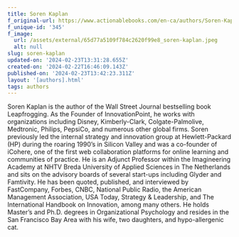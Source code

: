 ```yaml
---
title: Soren Kaplan
f_original-url: https://www.actionablebooks.com/en-ca/authors/Soren-Kaplan/
f_unique-id: '345'
f_image:
  url: /assets/external/65d77a5109f784c2620f99e8_soren-kaplan.jpeg
  alt: null
slug: soren-kaplan
updated-on: '2024-02-23T13:31:28.655Z'
created-on: '2024-02-22T16:46:09.143Z'
published-on: '2024-02-23T13:42:23.311Z'
layout: '[authors].html'
tags: authors
---
```


Soren Kaplan is the author of the Wall Street Journal bestselling book Leapfrogging. As the Founder of InnovationPoint, he works with organizations including Disney, Kimberly-Clark, Colgate-Palmolive, Medtronic, Philips, PepsiCo, and numerous other global firms. Soren previously led the internal strategy and innovation group at Hewlett-Packard (HP) during the roaring 1990’s in Silicon Valley and was a co-founder of iCohere, one of the first web collaboration platforms for online learning and communities of practice. He is an Adjunct Professor within the Imagineering Academy at NHTV Breda University of Applied Sciences in The Netherlands and sits on the advisory boards of several start-ups including Glyder and Famtivity. He has been quoted, published, and interviewed by FastCompany, Forbes, CNBC, National Public Radio, the American Management Association, USA Today, Strategy & Leadership, and The International Handbook on Innovation, among many others. He holds Master’s and Ph.D. degrees in Organizational Psychology and resides in the San Francisco Bay Area with his wife, two daughters, and hypo-allergenic cat.
